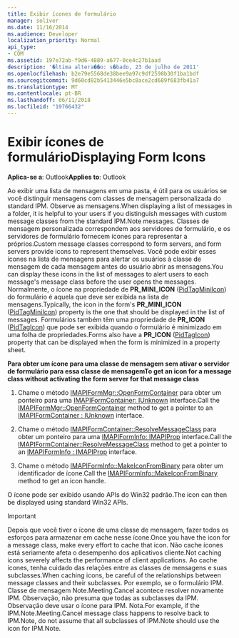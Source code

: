 ```yaml
---
title: Exibir ícones de formulário
manager: soliver
ms.date: 11/16/2014
ms.audience: Developer
localization_priority: Normal
api_type:
- COM
ms.assetid: 197e72ab-f9d6-4889-a677-0ce4c27b1aad
description: '�ltima altera��o: s�bado, 23 de julho de 2011'
ms.openlocfilehash: b2e79e5568de38bee9a97c9df2598b30f1ba1bdf
ms.sourcegitcommit: 9d60cd82b5413446e5bc8ace2cd689f683fb41a7
ms.translationtype: MT
ms.contentlocale: pt-BR
ms.lasthandoff: 06/11/2018
ms.locfileid: "19766432"
---
```

# <a name="displaying-form-icons"></a><span data-ttu-id="a755e-103">Exibir ícones de formulário</span><span class="sxs-lookup"><span data-stu-id="a755e-103">Displaying Form Icons</span></span>

  
  
<span data-ttu-id="a755e-104">**Aplica-se a**: Outlook</span><span class="sxs-lookup"><span data-stu-id="a755e-104">**Applies to**: Outlook</span></span> 
  
<span data-ttu-id="a755e-105">Ao exibir uma lista de mensagens em uma pasta, é útil para os usuários se você distinguir mensagens com classes de mensagem personalizada do standard IPM. Observe as mensagens.</span><span class="sxs-lookup"><span data-stu-id="a755e-105">When displaying a list of messages in a folder, it is helpful to your users if you distinguish messages with custom message classes from the standard IPM.Note messages.</span></span> <span data-ttu-id="a755e-106">Classes de mensagem personalizada correspondem aos servidores de formulário, e os servidores de formulário fornecem ícones para representar a próprios.</span><span class="sxs-lookup"><span data-stu-id="a755e-106">Custom message classes correspond to form servers, and form servers provide icons to represent themselves.</span></span> <span data-ttu-id="a755e-107">Você pode exibir esses ícones na lista de mensagens para alertar os usuários à classe de mensagem de cada mensagem antes do usuário abrir as mensagens.</span><span class="sxs-lookup"><span data-stu-id="a755e-107">You can display these icons in the list of messages to alert users to each message's message class before the user opens the messages.</span></span> <span data-ttu-id="a755e-108">Normalmente, o ícone na propriedade de **PR_MINI_ICON** ([PidTagMiniIcon](pidtagminiicon-canonical-property.md)) do formulário é aquela que deve ser exibida na lista de mensagens.</span><span class="sxs-lookup"><span data-stu-id="a755e-108">Typically, the icon in the form's **PR_MINI_ICON** ([PidTagMiniIcon](pidtagminiicon-canonical-property.md)) property is the one that should be displayed in the list of messages.</span></span> <span data-ttu-id="a755e-109">Formulários também têm uma propriedade de **PR_ICON** ([PidTagIcon](pidtagicon-canonical-property.md)) que pode ser exibida quando o formulário é minimizado em uma folha de propriedades.</span><span class="sxs-lookup"><span data-stu-id="a755e-109">Forms also have a **PR_ICON** ([PidTagIcon](pidtagicon-canonical-property.md)) property that can be displayed when the form is minimized in a property sheet.</span></span>
  
 <span data-ttu-id="a755e-110">**Para obter um ícone para uma classe de mensagem sem ativar o servidor de formulário para essa classe de mensagem**</span><span class="sxs-lookup"><span data-stu-id="a755e-110">**To get an icon for a message class without activating the form server for that message class**</span></span>
  
1. <span data-ttu-id="a755e-111">Chame o método [IMAPIFormMgr::OpenFormContainer](imapiformmgr-openformcontainer.md) para obter um ponteiro para uma [IMAPIFormContainer: IUnknown](imapiformcontaineriunknown.md) interface.</span><span class="sxs-lookup"><span data-stu-id="a755e-111">Call the [IMAPIFormMgr::OpenFormContainer](imapiformmgr-openformcontainer.md) method to get a pointer to an [IMAPIFormContainer : IUnknown](imapiformcontaineriunknown.md) interface.</span></span> 
    
2. <span data-ttu-id="a755e-112">Chame o método [IMAPIFormContainer::ResolveMessageClass](imapiformcontainer-resolvemessageclass.md) para obter um ponteiro para uma [IMAPIFormInfo: IMAPIProp](imapiforminfoimapiprop.md) interface.</span><span class="sxs-lookup"><span data-stu-id="a755e-112">Call the [IMAPIFormContainer::ResolveMessageClass](imapiformcontainer-resolvemessageclass.md) method to get a pointer to an [IMAPIFormInfo : IMAPIProp](imapiforminfoimapiprop.md) interface.</span></span> 
    
3. <span data-ttu-id="a755e-113">Chame o método [IMAPIFormInfo::MakeIconFromBinary](imapiforminfo-makeiconfrombinary.md) para obter um identificador de ícone.</span><span class="sxs-lookup"><span data-stu-id="a755e-113">Call the [IMAPIFormInfo::MakeIconFromBinary](imapiforminfo-makeiconfrombinary.md) method to get an icon handle.</span></span> 
    
<span data-ttu-id="a755e-114">O ícone pode ser exibido usando APIs do Win32 padrão.</span><span class="sxs-lookup"><span data-stu-id="a755e-114">The icon can then be displayed using standard Win32 APIs.</span></span>
  
> [!IMPORTANT]
> <span data-ttu-id="a755e-115">Depois que você tiver o ícone de uma classe de mensagem, fazer todos os esforços para armazenar em cache nesse ícone.</span><span class="sxs-lookup"><span data-stu-id="a755e-115">Once you have the icon for a message class, make every effort to cache that icon.</span></span> <span data-ttu-id="a755e-116">Não cache ícones está seriamente afeta o desempenho dos aplicativos cliente.</span><span class="sxs-lookup"><span data-stu-id="a755e-116">Not caching icons severely affects the performance of client applications.</span></span> <span data-ttu-id="a755e-117">Ao cache ícones, tenha cuidado das relações entre as classes de mensagens e suas subclasses.</span><span class="sxs-lookup"><span data-stu-id="a755e-117">When caching icons, be careful of the relationships between message classes and their subclasses.</span></span> <span data-ttu-id="a755e-118">Por exemplo, se o formulário IPM. Classe de mensagem Note.Meeting.Cancel acontece resolver novamente IPM. Observação, não presuma que todas as subclasses da IPM. Observação deve usar o ícone para IPM. Nota.</span><span class="sxs-lookup"><span data-stu-id="a755e-118">For example, if the IPM.Note.Meeting.Cancel message class happens to resolve back to IPM.Note, do not assume that all subclasses of IPM.Note should use the icon for IPM.Note.</span></span> 
  

